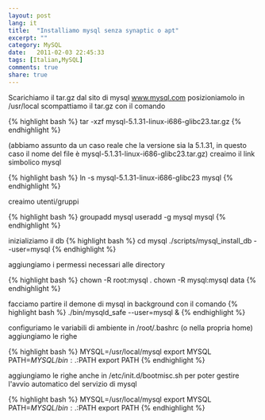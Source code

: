 ```yaml
---
layout: post
lang: it
title:  "Installiamo mysql senza synaptic o apt"
excerpt: ""
category: MySQL
date:   2011-02-03 22:45:33
tags: [Italian,MySQL]
comments: true
share: true
---
```

Scarichiamo il tar.gz dal sito di mysql www.mysql.com
posizioniamolo in /usr/local scompattiamo il tar.gz con il comando

{% highlight bash %}
tar -xzf mysql-5.1.31-linux-i686-glibc23.tar.gz
{% endhighlight %}

(abbiamo assunto da un caso reale che la versione sia la 5.1.31, in questo caso il nome del file è
mysql-5.1.31-linux-i686-glibc23.tar.gz) creaimo il link simbolico mysql

{% highlight bash %}
ln -s mysql-5.1.31-linux-i686-glibc23 mysql
{% endhighlight %}

creaimo utenti/gruppi

{% highlight bash %}
groupadd mysql
useradd -g mysql mysql
{% endhighlight %}

inizializiamo il db
{% highlight bash %}
cd mysql
./scripts/mysql_install_db --user=mysql
{% endhighlight %}

aggiungiamo i permessi necessari alle directory

{% highlight bash %}
chown -R root:mysql .
chown -R mysql:mysql data
{% endhighlight %}

facciamo partire il demone di mysql in background con il comando
{% highlight bash %}
./bin/mysqld_safe --user=mysql &
{% endhighlight %}

configuriamo le variabili di ambiente
in /root/.bashrc (o nella propria home)
aggiungiamo le righe

{% highlight bash %}
MYSQL=/usr/local/mysql
export MYSQL
PATH=$MYSQL/bin:.:$PATH
export PATH
{% endhighlight %}

aggiungiamo le righe anche in 
/etc/init.d/bootmisc.sh
per poter gestire l'avvio automatico del servizio di mysql

{% highlight bash %}
MYSQL=/usr/local/mysql
export MYSQL
PATH=$MYSQL/bin:.:$PATH
export PATH
{% endhighlight %}

